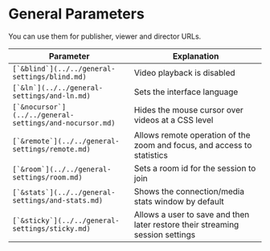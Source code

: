 # General Parameters

You can use them for publisher, viewer and director URLs.

| Parameter                                                 | Explanation                                                                   |
| --------------------------------------------------------- | ----------------------------------------------------------------------------- |
| ``[`&blind`](../../general-settings/blind.md)``           | Video playback is disabled                                                    |
| ``[`&ln`](../../general-settings/and-ln.md)``             | Sets the interface language                                                   |
| ``[`&nocursor`](../../general-settings/and-nocursor.md)`` | Hides the mouse cursor over videos at a CSS level                             |
| ``[`&remote`](../../general-settings/remote.md)``         | Allows remote operation of the zoom and focus, and access to statistics       |
| ``[`&room`](../../general-settings/room.md)``             | Sets a room id for the session to join                                        |
| ``[`&stats`](../../general-settings/and-stats.md)``       | Shows the connection/media stats window by default                            |
| ``[`&sticky`](../../general-settings/sticky.md)``         | Allows a user to save and then later restore their streaming session settings |
